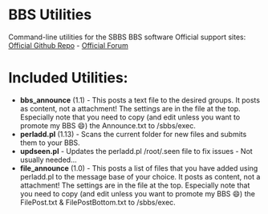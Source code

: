 # BBS Utilities
Command-line utilities for the SBBS BBS software
Official support sites: [Official Github Repo](https://github.com/fstltna/bbs_utils) - [Official Forum](https://synchronetbbs.org/index.php/forum/sysops) 


Included Utilities:
==
- **bbs_announce** (1.1) - This posts a text file to the desired groups. It posts as content, not a attachment! The settings are in the file at the top. Especially note that you need to copy (and edit unless you want to promote my BBS 😄) the Announce.txt to /sbbs/exec.
- **perladd.pl** (1.13) - Scans the current folder for new files and submits them to your BBS.
- **updseen.pl** - Updates the perladd.pl /root/.seen file to fix issues - Not usually needed...
- **file_announce** (1.0) - This posts a list of files that you have added using perladd.pl to the message base of your choice. It posts as content, not a attachment! The settings are in the file at the top. Especially note that you need to copy (and edit unless you want to promote my BBS 😄) the FilePost.txt & FilePostBottom.txt to /sbbs/exec.
